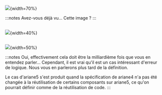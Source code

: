 #
![](assets/img/avdv.gif){width=70%}

:::notes
Avez-vous déjà vu… Cette image ?
:::

##
![](assets/img/ariane5.jpg){width=40%}

##
![](assets/img/arian5.gif){width=50%}

:::notes
Oui, effectivement cela doit être la milliardième fois que vous en entendez parler…
Cependant, il est vrai qu'il est un cas intéressant d'erreur de logique. Nous vous en parlerons plus tard de la définition.

Le cas d'ariane5 s'est produit quand la spécification de ariane4 n'a pas été changée à la réutilisation de certains composants sur ariane5, ce qu'on pourrait définir comme de la réutilisation de code.
:::

